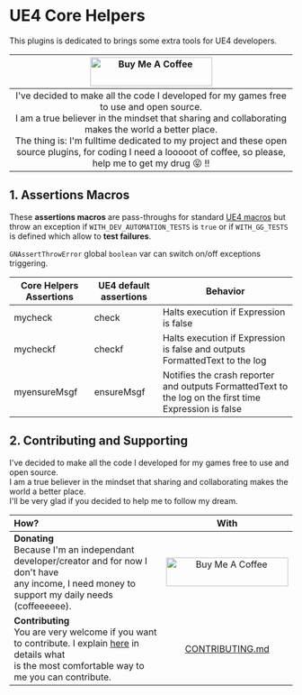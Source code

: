 # UE4 Core Helpers

This plugins is dedicated to brings some extra tools for UE4 developers.

|                                                                                                       <a href="https://www.buymeacoffee.com/NansUE4" target="_blank"><img src="https://cdn.buymeacoffee.com/buttons/default-green.png" alt="Buy Me A Coffee" height="51" width="217"></a>                                                                                                       |
| :---------------------------------------------------------------------------------------------------------------------------------------------------------------------------------------------------------------------------------------------------------------------------------------------------------------------------------------------------------------------------------------------: |
| I've decided to make all the code I developed for my games free to use and open source.<br> I am a true believer in the mindset that sharing and collaborating makes the world a better place.<br> The thing is: I'm fulltime dedicated to my project and these open source plugins, for coding I need a looooot of coffee, so please, help me to get my drug :stuck_out_tongue_closed_eyes: !! |

## 1. Assertions Macros

These **assertions macros** are pass-throughs for standard [UE4 macros](https://docs.unrealengine.com/en-US/Programming/Assertions/index.html) but throw an exception if `WITH_DEV_AUTOMATION_TESTS` is `true` or if `WITH_GG_TESTS` is defined which allow to **test failures**.

`GNAssertThrowError` global `boolean` var can switch on/off exceptions triggering.

| Core Helpers Assertions | UE4 default assertions | Behavior                                                                                               |
| ----------------------- | ---------------------- | ------------------------------------------------------------------------------------------------------ |
| mycheck                 | check                  | Halts execution if Expression is false                                                                 |
| mycheckf                | checkf                 | Halts execution if Expression is false and outputs FormattedText to the log                            |
| myensureMsgf            | ensureMsgf             | Notifies the crash reporter and outputs FormattedText to the log on the first time Expression is false |

## 2. Contributing and Supporting

I've decided to make all the code I developed for my games free to use and open source.  
I am a true believer in the mindset that sharing and collaborating makes the world a better place.  
I'll be very glad if you decided to help me to follow my dream.

| How?                                                                                                                                                                               |                                                                                         With                                                                                         |
| :--------------------------------------------------------------------------------------------------------------------------------------------------------------------------------- | :----------------------------------------------------------------------------------------------------------------------------------------------------------------------------------: |
| **Donating**<br> Because I'm an independant developer/creator and for now I don't have<br> any income, I need money to support my daily needs (coffeeeeee).                        | <a href="https://www.buymeacoffee.com/NansUE4" target="_blank"><img src="https://cdn.buymeacoffee.com/buttons/default-green.png" alt="Buy Me A Coffee" height="51" width="217" ></a> |
| **Contributing**<br> You are very welcome if you want to contribute. I explain [here](./CONTRIBUTING.md) in details what<br> is the most comfortable way to me you can contribute. |                                                                         [CONTRIBUTING.md](./CONTRIBUTING.md)                                                                         |
